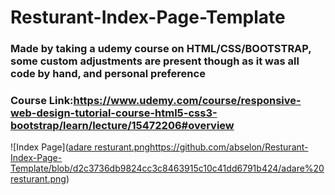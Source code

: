 # Resturant-Index-Page-Template

### Made by taking a udemy course on HTML/CSS/BOOTSTRAP, some custom adjustments are present though as it was all code by hand, and personal preference
### Course Link:https://www.udemy.com/course/responsive-web-design-tutorial-course-html5-css3-bootstrap/learn/lecture/15472206#overview

   ![Index Page]([adare resturant.png](https://github.com/abselon/Resturant-Index-Page-Template/blob/d2c3736db9824cc3c8463915c10c41dd6791b424/adare%20resturant.png)https://github.com/abselon/Resturant-Index-Page-Template/blob/d2c3736db9824cc3c8463915c10c41dd6791b424/adare%20resturant.png)
